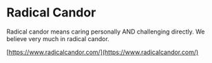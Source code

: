 # Radical Candor

Radical candor means caring personally AND challenging directly. We believe very much in radical candor.

[https://www.radicalcandor.com/](https://www.radicalcandor.com/)

